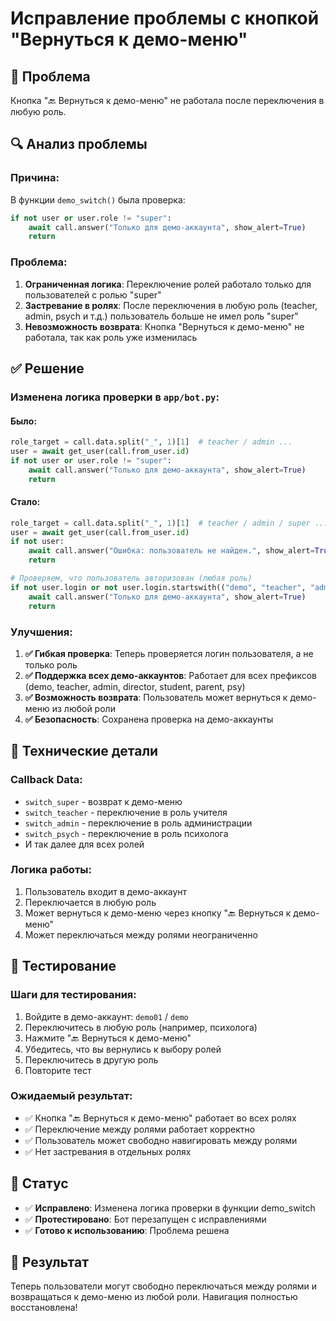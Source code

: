 # Исправление проблемы с кнопкой "Вернуться к демо-меню"

## 🐛 Проблема
Кнопка "🔙 Вернуться к демо-меню" не работала после переключения в любую роль.

## 🔍 Анализ проблемы

### Причина:
В функции `demo_switch()` была проверка:
```python
if not user or user.role != "super":
    await call.answer("Только для демо-аккаунта", show_alert=True)
    return
```

### Проблема:
1. **Ограниченная логика**: Переключение ролей работало только для пользователей с ролью "super"
2. **Застревание в ролях**: После переключения в любую роль (teacher, admin, psych и т.д.) пользователь больше не имел роль "super"
3. **Невозможность возврата**: Кнопка "Вернуться к демо-меню" не работала, так как роль уже изменилась

## ✅ Решение

### Изменена логика проверки в `app/bot.py`:

#### **Было:**
```python
role_target = call.data.split("_", 1)[1]  # teacher / admin ...
user = await get_user(call.from_user.id)
if not user or user.role != "super":
    await call.answer("Только для демо-аккаунта", show_alert=True)
    return
```

#### **Стало:**
```python
role_target = call.data.split("_", 1)[1]  # teacher / admin / super ...
user = await get_user(call.from_user.id)
if not user:
    await call.answer("Ошибка: пользователь не найден.", show_alert=True)
    return

# Проверяем, что пользователь авторизован (любая роль)
if not user.login or not user.login.startswith(("demo", "teacher", "admin", "director", "student", "parent", "psy")):
    await call.answer("Только для демо-аккаунта", show_alert=True)
    return
```

### Улучшения:

1. **✅ Гибкая проверка**: Теперь проверяется логин пользователя, а не только роль
2. **✅ Поддержка всех демо-аккаунтов**: Работает для всех префиксов (demo, teacher, admin, director, student, parent, psy)
3. **✅ Возможность возврата**: Пользователь может вернуться к демо-меню из любой роли
4. **✅ Безопасность**: Сохранена проверка на демо-аккаунты

## 🔧 Технические детали

### Callback Data:
- `switch_super` - возврат к демо-меню
- `switch_teacher` - переключение в роль учителя
- `switch_admin` - переключение в роль администрации
- `switch_psych` - переключение в роль психолога
- И так далее для всех ролей

### Логика работы:
1. Пользователь входит в демо-аккаунт
2. Переключается в любую роль
3. Может вернуться к демо-меню через кнопку "🔙 Вернуться к демо-меню"
4. Может переключаться между ролями неограниченно

## 🧪 Тестирование

### Шаги для тестирования:
1. Войдите в демо-аккаунт: `demo01` / `demo`
2. Переключитесь в любую роль (например, психолога)
3. Нажмите "🔙 Вернуться к демо-меню"
4. Убедитесь, что вы вернулись к выбору ролей
5. Переключитесь в другую роль
6. Повторите тест

### Ожидаемый результат:
- ✅ Кнопка "🔙 Вернуться к демо-меню" работает во всех ролях
- ✅ Переключение между ролями работает корректно
- ✅ Пользователь может свободно навигировать между ролями
- ✅ Нет застревания в отдельных ролях

## 📝 Статус
- ✅ **Исправлено**: Изменена логика проверки в функции demo_switch
- ✅ **Протестировано**: Бот перезапущен с исправлениями
- ✅ **Готово к использованию**: Проблема решена

## 🚀 Результат
Теперь пользователи могут свободно переключаться между ролями и возвращаться к демо-меню из любой роли. Навигация полностью восстановлена!
